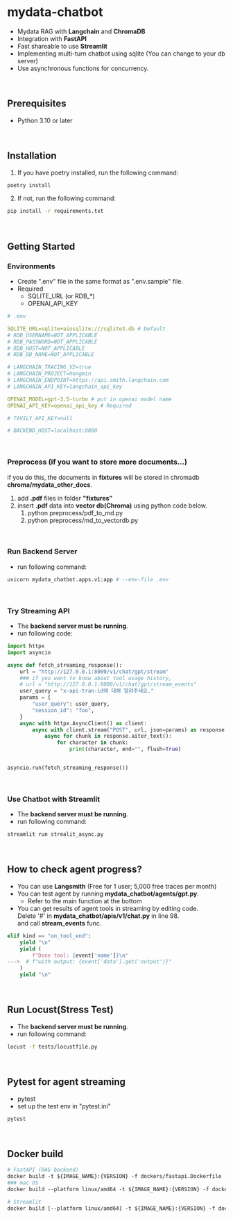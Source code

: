 # mydata-chatbot
- Mydata RAG with **Langchain** and **ChromaDB**
- Integration with **FastAPI**
- Fast shareable to use **Streamlit**
- Implementing multi-turn chatbot using sqlite (You can change to your db server)
- Use asynchronous functions for concurrency.

<br>

## Prerequisites
- Python 3.10 or later

<br>

## Installation
1. If you have poetry installed, run the following command:
```bash
poetry install
```

2. If not, run the following command:
```bash
pip install -r requirements.txt
```

<br>

## Getting Started
### Environments
- Create ".env" file in the same format as ".env.sample" file.
- Required
  - SQLITE_URL (or RDB_*)
  - OPENAI_API_KEY
``` yaml
# .env

SQLITE_URL=sqlite+aiosqlite:///sqlite3.db # Default
# RDB_USERNAME=NOT_APPLICABLE
# RDB_PASSWORD=NOT_APPLICABLE
# RDB_HOST=NOT_APPLICABLE
# RDB_DB_NAME=NOT_APPLICABLE

# LANGCHAIN_TRACING_V2=true
# LANGCHAIN_PROJECT=hongmin
# LANGCHAIN_ENDPOINT=https://api.smith.langchain.com
# LANGCHAIN_API_KEY=langchain_api_key

OPENAI_MODEL=gpt-3.5-turbo # put in openai model name
OPENAI_API_KEY=openai_api_key # Required

# TAVILY_API_KEY=null

# BACKEND_HOST=localhost:8000
```

<br>

### Preprocess (if you want to store more documents...)
if you do this, the documents in **fixtures** will be stored in chromadb **chroma/mydata_other_docs**.
1. add **.pdf** files in folder **"fixtures"**
2. insert **.pdf** data into **vector db(Chroma)** using python code below.
   1. python preprocess/pdf_to_md.py
   2. python preprocess/md_to_vectordb.py

<br>

### Run Backend Server
- run following command:
```bash
uvicorn mydata_chatbot.apps.v1:app # --env-file .env
```
<br>

### Try Streaming API
- The **backend server must be running**.
- run following code:
```python
import httpx
import asyncio

async def fetch_streaming_response():
    url = "http://127.0.0.1:8000/v1/chat/gpt/stream"
    ### if you want to know about tool usage history,
    # url = "http://127.0.0.1:8000/v1/chat/gpt/stream_events"
    user_query = "x-api-tran-id에 대해 알려주세요."
    params = {
        "user_query": user_query,
        "session_id": "foo",
    }
    async with httpx.AsyncClient() as client:
        async with client.stream("POST", url, json=params) as response:
            async for chunk in response.aiter_text():
                for character in chunk:
                    print(character, end="", flush=True)


asyncio.run(fetch_streaming_response())

```
<br>

### Use Chatbot with Streamlit
- The **backend server must be running**.
- run following command:
```bash
streamlit run strealit_async.py
```

<br>


## How to check agent progress? 
- You can use **Langsmith** (Free for 1 user; 5,000 free traces per month)
- You can test agent by running **mydata_chatbot/agents/gpt.py**.
   - Refer to the main function at the bottom 
- You can get results of agent tools in streaming by editing code. <br>Delete '#' in **mydata_chatbot/apis/v1/chat.py** in line 98. <br> and call **stream_events** func.
```python
elif kind == "on_tool_end":
    yield "\n"
    yield (
        f"Done tool: {event['name']}\n"
--->  # f"with output: {event['data'].get('output')}"
    )
    yield "\n"
```



<br>

## Run Locust(Stress Test)
- The **backend server must be running**.
- run following command:
```bash
locust -f tests/locustfile.py
```

<br>

## Pytest for agent streaming
- pytest
- set up the test env in "pytest.ini"
```bash
pytest
```

<br>

## Docker build
```dockerfile
# FastAPI (RAG backend)
docker build -t ${IMAGE_NAME}:{VERSION} -f dockers/fastapi.Dockerfile .
### mac OS
docker build --platform linux/amd64 -t ${IMAGE_NAME}:{VERSION} -f dockers/fastapi.Dockerfile .

# Streamlit
docker build [--platform linux/amd64] -t ${IMAGE_NAME}:{VERSION} -f dockers/streamlit.Dockerfile .
```
